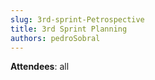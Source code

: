 ```yaml
---
slug: 3rd-sprint-Petrospective
title: 3rd Sprint Planning
authors: pedroSobral
---
```


**Attendees**: all 
